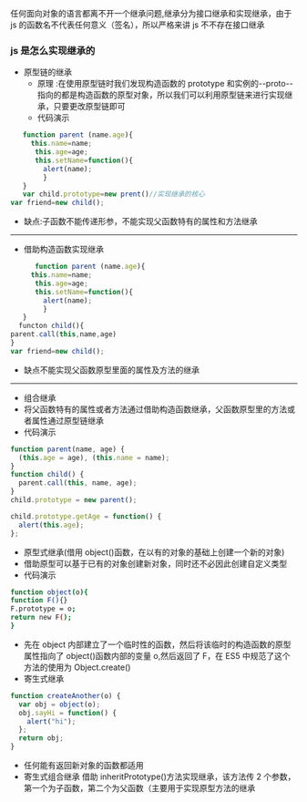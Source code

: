 任何面向对象的语言都离不开一个继承问题,继承分为接口继承和实现继承，由于 js 的函数名不代表任何意义（签名），所以严格来讲 js 不不存在接口继承

### js 是怎么实现继承的

- 原型链的继承
  - 原理 :在使用原型链时我们发现构造函数的 prototype 和实例的--proto--指向的都是构造函数的原型对象，所以我们可以利用原型链来进行实现继承，只要更改原型链即可
  - 代码演示

```javascript
   function parent (name.age){
     this.name=name;
      this.age=age;
      this.setName=function(){
        alert(name);
        }
   }
   var child.prototype=new prent()//实现继承的核心
var friend=new child();
```

- 缺点:子函数不能传递形参，不能实现父函数特有的属性和方法继承

---

- 借助构造函数实现继承

```javascript
      function parent (name.age){
     this.name=name;
      this.age=age;
      this.setName=function(){
        alert(name);
        }
   }
  functon child(){
parent.call(this,name,age)
}
var friend=new child();
```

- 缺点不能实现父函数原型里面的属性及方法的继承

---

- 组合继承
- 将父函数特有的属性或者方法通过借助构造函数继承，父函数原型里的方法或者属性通过原型链继承
- 代码演示

```javascript
function parent(name, age) {
  (this.age = age), (this.name = name);
}
function child() {
  parent.call(this, name, age);
}
child.prototype = new parent();

child.prototype.getAge = function() {
  alert(this.age);
};
```

- 原型式继承(借用 object()函数，在以有的对象的基础上创建一个新的对象)
- 借助原型可以基于已有的对象创建新对象，同时还不必因此创建自定义类型
- 代码演示

```bash
function object(o){
function F(){}
F.prototype = o;
return new F();
}
```

- 先在 object 内部建立了一个临时性的函数，然后将该临时的构造函数的原型属性指向了 object()函数内部的变量 o,然后返回了 F，在 ES5 中规范了这个方法的使用为 Object.create()
- 寄生式继承

```javascript
function createAnother(o) {
  var obj = object(o);
  obj.sayHi = function() {
    alert("hi");
  };
  return obj;
}
```

- 任何能有返回新对象的函数都适用
- 寄生式组合继承
  借助 inheritPrototype()方法实现继承，该方法传 2 个参数，第一个为子函数，第二个为父函数（主要用于实现原型方法的继承
